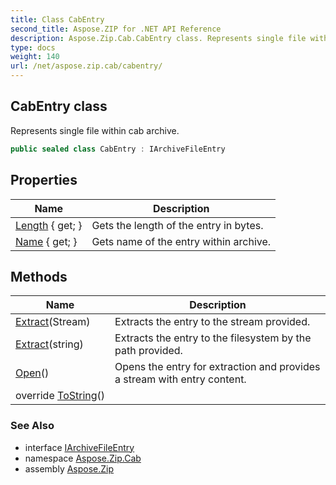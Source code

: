 ```yaml
---
title: Class CabEntry
second_title: Aspose.ZIP for .NET API Reference
description: Aspose.Zip.Cab.CabEntry class. Represents single file within cab archive
type: docs
weight: 140
url: /net/aspose.zip.cab/cabentry/
---
```

## CabEntry class

Represents single file within cab archive.

```csharp
public sealed class CabEntry : IArchiveFileEntry
```

## Properties

| Name | Description |
| --- | --- |
| [Length](../../aspose.zip.cab/cabentry/length/) { get; } | Gets the length of the entry in bytes. |
| [Name](../../aspose.zip.cab/cabentry/name/) { get; } | Gets name of the entry within archive. |

## Methods

| Name | Description |
| --- | --- |
| [Extract](../../aspose.zip.cab/cabentry/extract/#extract_1)(Stream) | Extracts the entry to the stream provided. |
| [Extract](../../aspose.zip.cab/cabentry/extract/#extract)(string) | Extracts the entry to the filesystem by the path provided. |
| [Open](../../aspose.zip.cab/cabentry/open/)() | Opens the entry for extraction and provides a stream with entry content. |
| override [ToString](../../aspose.zip.cab/cabentry/tostring/)() |  |

### See Also

* interface [IArchiveFileEntry](../../aspose.zip/iarchivefileentry/)
* namespace [Aspose.Zip.Cab](../../aspose.zip.cab/)
* assembly [Aspose.Zip](../../)


